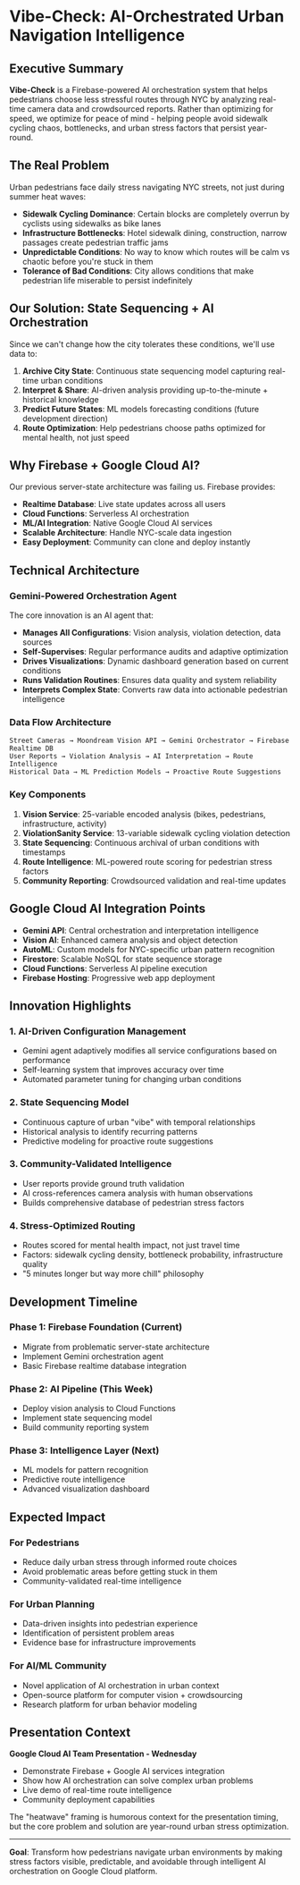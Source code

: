 # Vibe-Check: AI-Orchestrated Urban Navigation Intelligence

## Executive Summary

**Vibe-Check** is a Firebase-powered AI orchestration system that helps pedestrians choose less stressful routes through NYC by analyzing real-time camera data and crowdsourced reports. Rather than optimizing for speed, we optimize for peace of mind - helping people avoid sidewalk cycling chaos, bottlenecks, and urban stress factors that persist year-round.

## The Real Problem

Urban pedestrians face daily stress navigating NYC streets, not just during summer heat waves:

- **Sidewalk Cycling Dominance**: Certain blocks are completely overrun by cyclists using sidewalks as bike lanes
- **Infrastructure Bottlenecks**: Hotel sidewalk dining, construction, narrow passages create pedestrian traffic jams
- **Unpredictable Conditions**: No way to know which routes will be calm vs chaotic before you're stuck in them
- **Tolerance of Bad Conditions**: City allows conditions that make pedestrian life miserable to persist indefinitely

## Our Solution: State Sequencing + AI Orchestration

Since we can't change how the city tolerates these conditions, we'll use data to:

1. **Archive City State**: Continuous state sequencing model capturing real-time urban conditions
2. **Interpret & Share**: AI-driven analysis providing up-to-the-minute + historical knowledge  
3. **Predict Future States**: ML models forecasting conditions (future development direction)
4. **Route Optimization**: Help pedestrians choose paths optimized for mental health, not just speed

## Why Firebase + Google Cloud AI?

Our previous server-state architecture was failing us. Firebase provides:

- **Realtime Database**: Live state updates across all users
- **Cloud Functions**: Serverless AI orchestration 
- **ML/AI Integration**: Native Google Cloud AI services
- **Scalable Architecture**: Handle NYC-scale data ingestion
- **Easy Deployment**: Community can clone and deploy instantly

## Technical Architecture

### Gemini-Powered Orchestration Agent
The core innovation is an AI agent that:
- **Manages All Configurations**: Vision analysis, violation detection, data sources
- **Self-Supervises**: Regular performance audits and adaptive optimization  
- **Drives Visualizations**: Dynamic dashboard generation based on current conditions
- **Runs Validation Routines**: Ensures data quality and system reliability
- **Interprets Complex State**: Converts raw data into actionable pedestrian intelligence

### Data Flow Architecture
```
Street Cameras → Moondream Vision API → Gemini Orchestrator → Firebase Realtime DB
User Reports → Violation Analysis → AI Interpretation → Route Intelligence
Historical Data → ML Prediction Models → Proactive Route Suggestions
```

### Key Components
1. **Vision Service**: 25-variable encoded analysis (bikes, pedestrians, infrastructure, activity)
2. **ViolationSanity Service**: 13-variable sidewalk cycling violation detection
3. **State Sequencing**: Continuous archival of urban conditions with timestamps
4. **Route Intelligence**: ML-powered route scoring for pedestrian stress factors
5. **Community Reporting**: Crowdsourced validation and real-time updates

## Google Cloud AI Integration Points

- **Gemini API**: Central orchestration and interpretation intelligence
- **Vision AI**: Enhanced camera analysis and object detection
- **AutoML**: Custom models for NYC-specific urban pattern recognition  
- **Firestore**: Scalable NoSQL for state sequence storage
- **Cloud Functions**: Serverless AI pipeline execution
- **Firebase Hosting**: Progressive web app deployment

## Innovation Highlights

### 1. AI-Driven Configuration Management
- Gemini agent adaptively modifies all service configurations based on performance
- Self-learning system that improves accuracy over time
- Automated parameter tuning for changing urban conditions

### 2. State Sequencing Model
- Continuous capture of urban "vibe" with temporal relationships
- Historical analysis to identify recurring patterns
- Predictive modeling for proactive route suggestions

### 3. Community-Validated Intelligence
- User reports provide ground truth validation
- AI cross-references camera analysis with human observations
- Builds comprehensive database of pedestrian stress factors

### 4. Stress-Optimized Routing
- Routes scored for mental health impact, not just travel time
- Factors: sidewalk cycling density, bottleneck probability, infrastructure quality
- "5 minutes longer but way more chill" philosophy

## Development Timeline

### Phase 1: Firebase Foundation (Current)
- Migrate from problematic server-state architecture  
- Implement Gemini orchestration agent
- Basic Firebase realtime database integration

### Phase 2: AI Pipeline (This Week)
- Deploy vision analysis to Cloud Functions
- Implement state sequencing model  
- Build community reporting system

### Phase 3: Intelligence Layer (Next)
- ML models for pattern recognition
- Predictive route intelligence
- Advanced visualization dashboard

## Expected Impact

### For Pedestrians
- Reduce daily urban stress through informed route choices
- Avoid problematic areas before getting stuck in them
- Community-validated real-time intelligence

### For Urban Planning
- Data-driven insights into pedestrian experience
- Identification of persistent problem areas
- Evidence base for infrastructure improvements

### For AI/ML Community  
- Novel application of AI orchestration in urban context
- Open-source platform for computer vision + crowdsourcing
- Research platform for urban behavior modeling

## Presentation Context

**Google Cloud AI Team Presentation - Wednesday**
- Demonstrate Firebase + Google AI services integration
- Show how AI orchestration can solve complex urban problems
- Live demo of real-time route intelligence
- Community deployment capabilities

The "heatwave" framing is humorous context for the presentation timing, but the core problem and solution are year-round urban stress optimization.

---

**Goal**: Transform how pedestrians navigate urban environments by making stress factors visible, predictable, and avoidable through intelligent AI orchestration on Google Cloud platform. 
